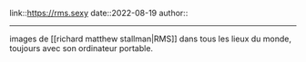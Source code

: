 link::https://rms.sexy
date::2022-08-19
author::

----
images de [[richard matthew stallman|RMS]] dans tous les lieux du monde, toujours avec son ordinateur portable. 


